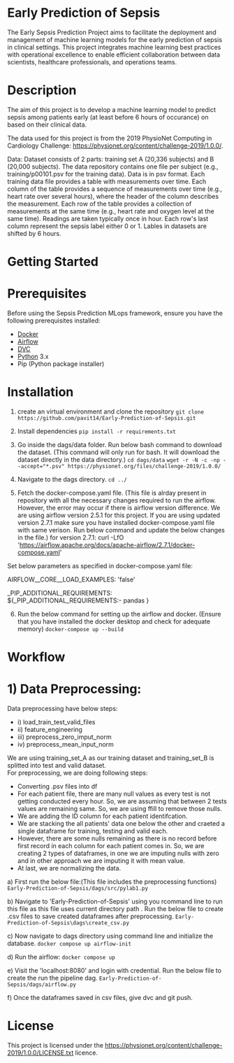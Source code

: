 # Early Prediction of Sepsis

The Early Sepsis Prediction Project aims to facilitate the deployment and management of machine learning models for the early prediction of sepsis in clinical settings. This project integrates machine learning best practices with operational excellence to enable efficient collaboration between data scientists, healthcare professionals, and operations teams.


# Description

The aim of this project is to develop a machine learning model to predict sepsis among patients early (at least before 6 hours of occurance) on based on their clinical data.

The data used for this project is from the 2019 PhysioNet Computing in Cardiology Challenge: https://physionet.org/content/challenge-2019/1.0.0/. 

Data:
Dataset consists of 2 parts: training set A (20,336 subjects) and B (20,000 subjects). The data repository contains one file per subject (e.g., training/p00101.psv for the training data). Data is in psv format. Each training data file provides a table with measurements over time. Each column of the table provides a sequence of measurements over time (e.g., heart rate over several hours), where the header of the column describes the measurement. Each row of the table provides a collection of measurements at the same time (e.g., heart rate and oxygen level at the same time). Readings are taken typically once in hour. Each row's last column represent the sepsis label either 0 or 1. Lables in datasets are shifted by 6 hours. 


# Getting Started
# Prerequisites
Before using the Sepsis Prediction MLops framework, ensure you have the following prerequisites installed:
- [Docker](https://www.docker.com/get-started/)
- [Airflow](https://airflow.apache.org/docs/apache-airflow/stable/start.html)
- [DVC](https://airflow.apache.org/docs/apache-airflow/stable/start.html)
- [Python](https://www.python.org/downloads/) 3.x
- Pip (Python package installer)

# Installation 

1) create an virtual environment and clone the repository
```git clone https://github.com/pavit14/Early-Prediction-of-Sepsis.git```

2) Install dependencies 
```pip install -r requirements.txt```

3) Go inside the dags/data folder. Run below bash command to download the dataset. (This command will only run for bash. It will download the dataset directly in the data directory.)
```cd dags/data```
```wget -r -N -c -np --accept="*.psv" https://physionet.org/files/challenge-2019/1.0.0/```

5) Navigate to the dags directory.
```cd ../```

5) Fetch the docker-compose.yaml file. (This file is alrday present in repository with all the necessary changes required to run the airflow. However, the error may occur if there is airflow version difference. We are using airflow version 2.5.1 for this project. If you are using updated version 2.7.1 make sure you have installed docker-compose.yaml file with same verison. Run below command and update the below changes in the file.)
for version 2.7.1: 
curl -LfO 'https://airflow.apache.org/docs/apache-airflow/2.7.1/docker-compose.yaml' 

Set below parameters as specified in docker-compose.yaml file:

AIRFLOW__CORE__LOAD_EXAMPLES: 'false'

_PIP_ADDITIONAL_REQUIREMENTS: ${_PIP_ADDITIONAL_REQUIREMENTS:- pandas }

6) Run the below command for setting up the airflow and docker. 
(Ensure that you have installed the docker desktop and check for adequate memory)
 ```docker-compose up --build```


# Workflow
# 1) Data Preprocessing:
Data preprocessing have below steps:
- i) load_train_test_valid_files
- ii) feature_engineering
- iii) preprocess_zero_imput_norm
- iv) preprocess_mean_input_norm

We are using training_set_A as our training dataset and training_set_B is splitted into test and valid dataset. <br>
For preprocessing, we are doing following steps: <br>
- Converting .psv files into df
- For each patient file, there are many null values as every test is not getting conducted every hour. So, we are assuming that between 2 tests values are remaining same. So, we are using ffill to remove those nulls. 
- We are adding the ID column for each patient identifcation. 
- We are stacking the all patients' data one below the other and craeted a single dataframe for training, testing and valid each.
- However, there are some nulls remaining as there is no record before first record in each column for each patient comes in. So, we are creating 2 types of dataframes, in one we are imputing nulls with zero and in other approach we are imputing it with mean value. 
- At last, we are normalizing the data. 

a) First run the below file:(This file includes the preprocessing functions)
```Early-Prediction-of-Sepsis/dags/src/pylab1.py```

b) Navigate to 'Early-Prediction-of-Sepsis' using you rcommand line to run this file as this file uses current directory path .
Run the below file to create .csv files to save created dataframes after preprocessing. 
```Early-Prediction-of-Sepsis\dags\create_csv.py```

c) Now navigate to dags directory using command line and initialize the database.
```docker compose up airflow-init```

d) Run the airflow:
```docker compose up```

e) Visit the 'localhost:8080' and login with credential.
Run the below file to create the run the pipeline dag. 
```Early-Prediction-of-Sepsis/dags/airflow.py```

f) Once the dataframes saved in csv files, give dvc and git push.

# License
This project is licensed under the https://physionet.org/content/challenge-2019/1.0.0/LICENSE.txt licence. 



















